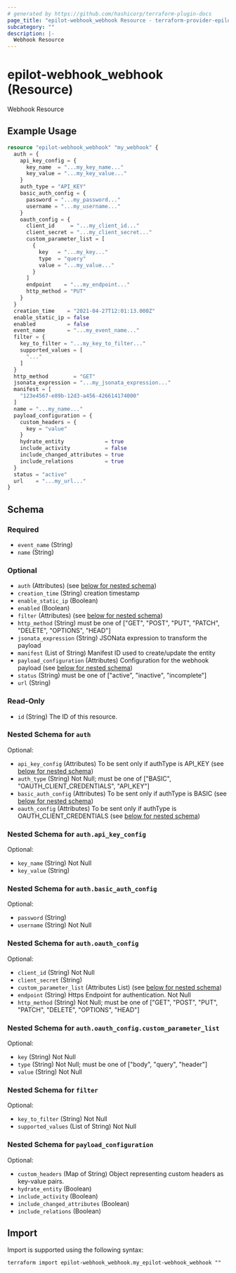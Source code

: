 ```yaml
---
# generated by https://github.com/hashicorp/terraform-plugin-docs
page_title: "epilot-webhook_webhook Resource - terraform-provider-epilot-webhook"
subcategory: ""
description: |-
  Webhook Resource
---
```


# epilot-webhook_webhook (Resource)

Webhook Resource

## Example Usage

```terraform
resource "epilot-webhook_webhook" "my_webhook" {
  auth = {
    api_key_config = {
      key_name  = "...my_key_name..."
      key_value = "...my_key_value..."
    }
    auth_type = "API_KEY"
    basic_auth_config = {
      password = "...my_password..."
      username = "...my_username..."
    }
    oauth_config = {
      client_id     = "...my_client_id..."
      client_secret = "...my_client_secret..."
      custom_parameter_list = [
        {
          key   = "...my_key..."
          type  = "query"
          value = "...my_value..."
        }
      ]
      endpoint    = "...my_endpoint..."
      http_method = "PUT"
    }
  }
  creation_time    = "2021-04-27T12:01:13.000Z"
  enable_static_ip = false
  enabled          = false
  event_name       = "...my_event_name..."
  filter = {
    key_to_filter = "...my_key_to_filter..."
    supported_values = [
      "..."
    ]
  }
  http_method        = "GET"
  jsonata_expression = "...my_jsonata_expression..."
  manifest = [
    "123e4567-e89b-12d3-a456-426614174000"
  ]
  name = "...my_name..."
  payload_configuration = {
    custom_headers = {
      key = "value"
    }
    hydrate_entity             = true
    include_activity           = false
    include_changed_attributes = true
    include_relations          = true
  }
  status = "active"
  url    = "...my_url..."
}
```

<!-- schema generated by tfplugindocs -->
## Schema

### Required

- `event_name` (String)
- `name` (String)

### Optional

- `auth` (Attributes) (see [below for nested schema](#nestedatt--auth))
- `creation_time` (String) creation timestamp
- `enable_static_ip` (Boolean)
- `enabled` (Boolean)
- `filter` (Attributes) (see [below for nested schema](#nestedatt--filter))
- `http_method` (String) must be one of ["GET", "POST", "PUT", "PATCH", "DELETE", "OPTIONS", "HEAD"]
- `jsonata_expression` (String) JSONata expression to transform the payload
- `manifest` (List of String) Manifest ID used to create/update the entity
- `payload_configuration` (Attributes) Configuration for the webhook payload (see [below for nested schema](#nestedatt--payload_configuration))
- `status` (String) must be one of ["active", "inactive", "incomplete"]
- `url` (String)

### Read-Only

- `id` (String) The ID of this resource.

<a id="nestedatt--auth"></a>
### Nested Schema for `auth`

Optional:

- `api_key_config` (Attributes) To be sent only if authType is API_KEY (see [below for nested schema](#nestedatt--auth--api_key_config))
- `auth_type` (String) Not Null; must be one of ["BASIC", "OAUTH_CLIENT_CREDENTIALS", "API_KEY"]
- `basic_auth_config` (Attributes) To be sent only if authType is BASIC (see [below for nested schema](#nestedatt--auth--basic_auth_config))
- `oauth_config` (Attributes) To be sent only if authType is OAUTH_CLIENT_CREDENTIALS (see [below for nested schema](#nestedatt--auth--oauth_config))

<a id="nestedatt--auth--api_key_config"></a>
### Nested Schema for `auth.api_key_config`

Optional:

- `key_name` (String) Not Null
- `key_value` (String)


<a id="nestedatt--auth--basic_auth_config"></a>
### Nested Schema for `auth.basic_auth_config`

Optional:

- `password` (String)
- `username` (String) Not Null


<a id="nestedatt--auth--oauth_config"></a>
### Nested Schema for `auth.oauth_config`

Optional:

- `client_id` (String) Not Null
- `client_secret` (String)
- `custom_parameter_list` (Attributes List) (see [below for nested schema](#nestedatt--auth--oauth_config--custom_parameter_list))
- `endpoint` (String) Https Endpoint for authentication. Not Null
- `http_method` (String) Not Null; must be one of ["GET", "POST", "PUT", "PATCH", "DELETE", "OPTIONS", "HEAD"]

<a id="nestedatt--auth--oauth_config--custom_parameter_list"></a>
### Nested Schema for `auth.oauth_config.custom_parameter_list`

Optional:

- `key` (String) Not Null
- `type` (String) Not Null; must be one of ["body", "query", "header"]
- `value` (String) Not Null




<a id="nestedatt--filter"></a>
### Nested Schema for `filter`

Optional:

- `key_to_filter` (String) Not Null
- `supported_values` (List of String) Not Null


<a id="nestedatt--payload_configuration"></a>
### Nested Schema for `payload_configuration`

Optional:

- `custom_headers` (Map of String) Object representing custom headers as key-value pairs.
- `hydrate_entity` (Boolean)
- `include_activity` (Boolean)
- `include_changed_attributes` (Boolean)
- `include_relations` (Boolean)

## Import

Import is supported using the following syntax:

```shell
terraform import epilot-webhook_webhook.my_epilot-webhook_webhook ""
```

